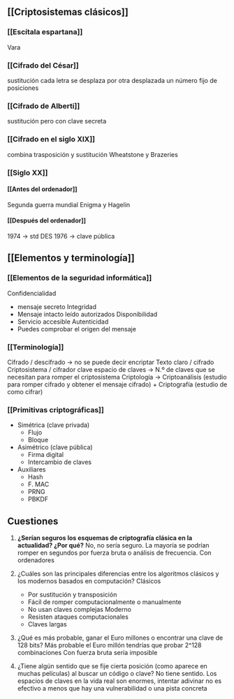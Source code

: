 ## [[Criptosistemas clásicos]]
### [[Escítala espartana]]
Vara
### [[Cifrado del César]]

sustitución 
cada letra se desplaza por otra desplazada un número fijo de posiciones
### [[Cifrado de Alberti]]

sustitución pero con clave secreta 

### [[Cifrado en el siglo XIX]]

combina trasposición y sustitución 
Wheatstone y Brazeries

### [[Siglo XX]]
#### [[Antes del ordenador]]
Segunda guerra mundial 
Enigma y Hagelin
#### [[Después del ordenador]]

1974 -> std DES
1976 -> clave pública 


## [[Elementos y terminología]]

### [[Elementos de la seguridad informática]]

Confidencialidad 
- mensaje secreto
Integridad
- Mensaje intacto leído autorizados
Disponibilidad 
- Servicio accesible
Autenticidad
- Puedes comprobar el origen del mensaje

### [[Terminología]]

Cifrado / descifrado -> no se puede decir encriptar
Texto claro / cifrado 
Criptosistema / cifrador
clave
espacio de claves -> N.º de claves que se necesitan para romper el criptosistema
Criptología -> Criptoanálisis (estudio para romper cifrado y obtener el mensaje cifrado) + Criptografía (estudio de como cifrar)


### [[Primitivas criptográficas]]

- Simétrica (clave privada)
	- Flujo
	- Bloque
- Asimétrico (clave pública)
	- Firma digital 
	- Intercambio de claves
- Auxiliares
	- Hash 
	- F. MAC
	- PRNG
	- PBKDF

## Cuestiones 

1. **¿Serían seguros los esquemas de criptografía clásica en la actualidad? ¿Por qué?**
	No, no sería seguro. La mayoría se podrían romper en segundos por fuerza bruta o análisis de frecuencia. Con ordenadores 

2. ¿Cuáles son las principales diferencias entre los algoritmos clásicos y los modernos basados en computación?
	Clásicos
	- Por sustitución y transposición 
	- Fácil de romper computacionalmente o manualmente
	- No usan claves complejas
	Moderno
	- Resisten ataques computacionales
	- Claves largas
	
3. ¿Qué es más probable, ganar el Euro millones o encontrar una clave de 128 bits?
	Más probable el Euro millón 
	tendrías que probar 2^128 combinaciones
	Con fuerza bruta sería imposible 
	
4. ¿Tiene algún sentido que se fije cierta posición (como aparece en muchas películas) al buscar un código o clave?
	No tiene sentido. Los espacios de claves en la vida real son enormes, intentar adivinar no es efectivo a menos que hay una vulnerabilidad o una pista concreta 